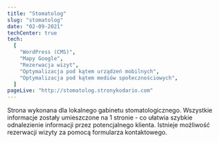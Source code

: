 ```yaml
---
title: "Stomatolog"
slug: "stomatolog"
date: "02-09-2021"
techCenter: true
tech:
  [
    "WordPress (CMS)",
    "Mapy Google",
    "Rezerwacja wizyt",
    "Optymalizacja pod kątem urządzeń mobilnych",
    "Optymalizacja pod kątem mediów społecznościowych",
  ]
pageLive: "http://stomatolog.stronykodario.com"
---
```


Strona wykonana dla lokalnego gabinetu stomatologicznego. Wszystkie informacje zostały umieszczone na 1 stronie - co ułatwia szybkie odnalezienie informacji przez potencjalnego klienta. Istnieje możliwość rezerwacji wizyty za pomocą formularza kontaktowego.
